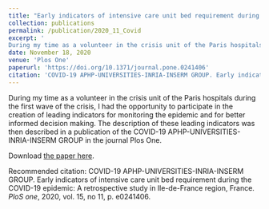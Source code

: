 ```yaml
---
title: "Early indicators of intensive care unit bed requirement during the COVID-19 epidemic: A retrospective study in Ile-de-France region, France"
collection: publications
permalink: /publication/2020_11_Covid
excerpt: '
During my time as a volunteer in the crisis unit of the Paris hospitals during the first wave of the crisis, I had the opportunity to participate in the creation of leading indicators for monitoring the epidemic and for better informed decision making. The description of these leading indicators was then described in a publication of the COVID-19 APHP-UNIVERSITIES-INRIA-INSERM GROUP in the journal Plos One.'
date: November 18, 2020
venue: 'Plos One'
paperurl: 'https://doi.org/10.1371/journal.pone.0241406'
citation: 'COVID-19 APHP-UNIVERSITIES-INRIA-INSERM GROUP. Early indicators of intensive care unit bed requirement during the COVID-19 epidemic: A retrospective study in Ile-de-France region, France. <i>PloS one</i>, 2020, vol. 15, no 11, p. e0241406.'
---
```


During my time as a volunteer in the crisis unit of the Paris hospitals during the first wave of the crisis, I had the opportunity to participate in the creation of leading indicators for monitoring the epidemic and for better informed decision making. The description of these leading indicators was then described in a publication of the COVID-19 APHP-UNIVERSITIES-INRIA-INSERM GROUP in the journal Plos One.

[comment]: <> (Pendant mon passage en tant que volontaire au sein de la cellule de crise des hopitaux de Paris lors de la première vague de la crise, j'ai eu l'opportunité de participe à la création d'indicateurs avancés permettant le monitoring de l'épidémie ainsi qu'une prise de décision mieux informée. La description de ces indicateurs avancés a été ensuite décrite dans une publication du COVID-19 APHP-UNIVERSITIES-INRIA-INSERM GROUP dans la revue Plos One.)

Download [the paper here](http://comecheritel.github.io/files/Covid-19%20APHP-Universities-INRIA-INSERM%20Group%20-%202020%20-%20Early%20indicators%20of%20intensive%20care%20unit%20bed%20requirement%20during%20the%20COVID-19%20epide-annotated.pdf).

Recommended citation: COVID-19 APHP-UNIVERSITIES-INRIA-INSERM GROUP. Early indicators of intensive care unit bed requirement during the COVID-19 epidemic: A retrospective study in Ile-de-France region, France. <i>PloS one</i>, 2020, vol. 15, no 11, p. e0241406.

